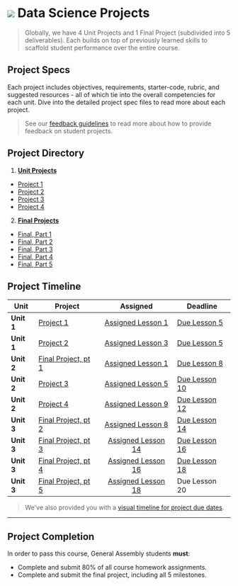 # ![](https://ga-dash.s3.amazonaws.com/production/assets/logo-9f88ae6c9c3871690e33280fcf557f33.png) Data Science Projects

> Globally, we have 4 Unit Projects and 1 Final Project (subdivided into 5 deliverables). Each builds on top of previously learned skills to scaffold student performance over the entire course.

## Project Specs

Each project includes objectives, requirements, starter-code, rubric, and suggested resources - all of which tie into the overall competencies for each unit. Dive into the detailed project spec files to read more about each project.

> See our [feedback guidelines](./project-feedback.md) to read more about how to provide feedback on student projects.

## Project Directory

1. **[Unit Projects](./unit-projects/readme.md)**
  - [Project 1](./unit-projects/project-1/readme.md)
  - [Project 2](./unit-projects/project-2/readme.md)
  - [Project 3](./unit-projects/project-3/readme.md)
  - [Project 4](./unit-projects/project-4/readme.md)


2. **[Final Projects](./final-projects/readme.md)**
  - [Final, Part 1](./final-projects/01-lightning-talk/)
  - [Final, Part 2](./final-projects/02-experiment-writeup/readme.md)
  - [Final, Part 3](./final-projects/03-exploratory-analysis/readme.md)
  - [Final, Part 4](./final-projects/04-notebook-rough-draft/readme.md)
  - [Final, Part 5](./final-projects/05-presentation/readme.md)


## Project Timeline

| Unit | Project | Assigned | Deadline |
| --- | --- | :---: | --- |
| **Unit 1** | [Project 1](./unit-projects/project-1/readme.md) | [Assigned Lesson 1](../lessons/lesson-01/readme.md) | [Due Lesson 5](../lessons/lesson-03/readme.md) |
| **Unit 1** | [Project 2](./unit-projects/project-2/readme.md) | [Assigned Lesson 3](../lessons/lesson-03/readme.md) | [Due Lesson 5](../lessons/lesson-05/readme.md) |
| **Unit 2** | [Final Project, pt 1](./final-projects/01-lightning-talk/readme.md) | [Assigned Lesson 1](../lessons/lesson-01/readme.md) | [Due Lesson 8](../lessons/lesson-08/readme.md) |
| **Unit 2** | [Project 3](./unit-projects/project-3/readme.md) | [Assigned Lesson 5](../lessons/lesson-05/readme.md) | [Due Lesson 10](../lessons/lesson-10/readme.md) |
| **Unit 2** | [Project 4](./unit-projects/project-4/readme.md) | [Assigned Lesson 9](../lessons/lesson-09/readme.md) | [Due Lesson 12](../lessons/lesson-12/readme.md) |
| **Unit 3** | [Final Project, pt 2](./final-projects/02-experiment-writeup/readme.md) | [Assigned Lesson 8](../lessons/lesson-08/readme.md) | [Due Lesson 14](../lessons/lesson-14/readme.md) |
| **Unit 3** | [Final Project, pt 3](./final-projects/03-exploratory-analysis/readme.md) | [Assigned Lesson 14](../lessons/lesson-14/readme.md) | [Due Lesson 16](../lessons/lesson-16/readme.md) |
| **Unit 3** | [Final Project, pt 4](./final-projects/04-notebook-rough-draft/readme.md) | [Assigned Lesson 16](../lessons/lesson-16/readme.md) | [Due Lesson 18](../lessons/lesson-18/readme.md) |
| **Unit 3** | [Final Project, pt 5](./final-projects/05-presentation/readme.md) | [Assigned Lesson 18](../lessons/lesson-18/readme.md) | Due Lesson 20 |



> We've also provided you with a [visual timeline for project due dates](../resources/instructor-resources/DS-project-due-dates.pdf).


---

## Project Completion

In order to pass this course, General Assembly students **must**:

- Complete and submit 80% of all course homework assignments.
- Complete and submit the final project, including all 5 milestones.




